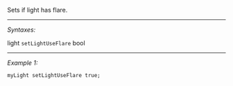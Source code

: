 Sets if light has flare.


---
*Syntaxes:*

light `setLightUseFlare` bool

---
*Example 1:*

```sqf
myLight setLightUseFlare true;
```